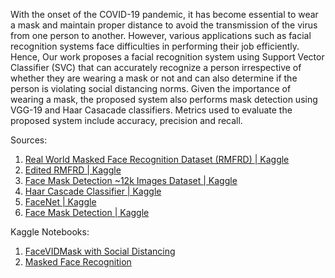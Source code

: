 With the onset of the COVID-19 pandemic, it has become essential to wear a mask and maintain proper distance to avoid the transmission of the virus from one person to another. However, various applications such as facial recognition systems face difficulties in performing their job efficiently. Hence, Our work proposes a facial recognition system using Support Vector Classifier (SVC) that can accurately recognize a person irrespective of whether they are wearing a mask or not and can also determine if the person is violating social distancing norms. Given the importance of wearing a mask, the proposed system also performs mask detection using VGG-19 and Haar Casacade classifiers. Metrics used to evaluate the proposed system include accuracy, precision and recall. 

Sources:
1. [Real World Masked Face Recognition Dataset (RMFRD) | Kaggle](https://www.kaggle.com/muhammeddalkran/masked-facerecognition)
2. [Edited RMFRD | Kaggle](https://www.kaggle.com/sumeghanareddy/fyprmfrd)
3. [Face Mask Detection ~12k Images Dataset | Kaggle](https://www.kaggle.com/ashishjangra27/face-mask-12k-images-dataset)
4. [Haar Cascade Classifier | Kaggle](https://www.kaggle.com/lalitharajesh/haarcascades)
5. [FaceNet | Kaggle](https://www.kaggle.com/nikhil1011/facenet)
6. [Face Mask Detection | Kaggle](https://www.kaggle.com/andrewmvd/face-mask-detection)

Kaggle Notebooks:
1. [FaceVIDMask with Social Distancing](https://www.kaggle.com/sumeghanareddy/facevidmask-with-social-distancing)
2. [Masked Face Recognition](https://www.kaggle.com/sumeghanareddy/mask-face-recognition?scriptVersionId=89928020)
